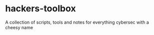 # hackers-toolbox
A collection of scripts, tools and notes for everything cybersec with a cheesy name
